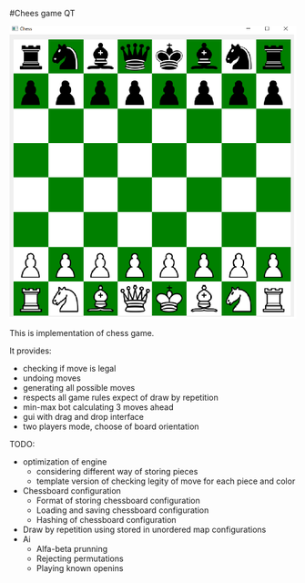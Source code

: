 #Chees game QT

![plansza](game.png)

This is implementation of chess game. 

It provides:
- checking if move is legal
- undoing moves
- generating all possible moves
- respects all game rules expect of draw by repetition
- min-max bot calculating 3 moves ahead
- gui with drag and drop interface
- two players mode, choose of board orientation


TODO:

- optimization of engine
    - considering different way of storing pieces
    - template version of checking legity of move for each piece and color
- Chessboard configuration
    - Format of storing chessboard configuration
    - Loading and saving chessboard configuration
    - Hashing of chessboard configuration
- Draw by repetition using stored in unordered map configurations
- Ai
    - Alfa-beta prunning
    - Rejecting permutations
    - Playing known openins




